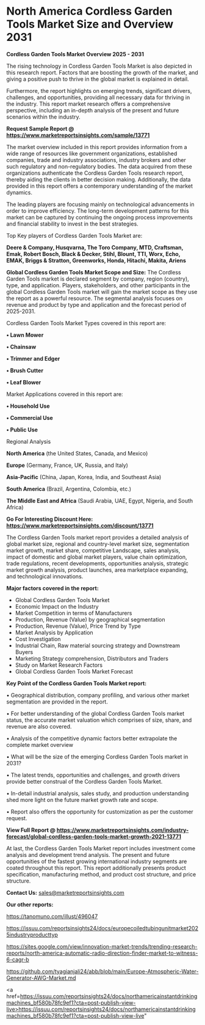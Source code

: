 # North America Cordless Garden Tools Market Size and Overview 2031

<Strong> Cordless Garden Tools Market Overview 2025 - 2031</strong>

The rising technology in Cordless Garden Tools Market is also depicted in this research report. Factors that are boosting the growth of the market, and giving a positive push to thrive in the global market is explained in detail.

Furthermore, the report highlights on emerging trends, significant drivers, challenges, and opportunities, providing all necessary data for thriving in the industry. This report market research offers a comprehensive perspective, including an in-depth analysis of the present and future scenarios within the industry.

<strong>Request Sample Report @ <a href=https://www.marketreportsinsights.com/sample/13771>https://www.marketreportsinsights.com/sample/13771</a></strong>

The market overview included in this report provides information from a wide range of resources like government organizations, established companies, trade and industry associations, industry brokers and other such regulatory and non-regulatory bodies. The data acquired from these organizations authenticate the Cordless Garden Tools research report, thereby aiding the clients in better decision making. Additionally, the data provided in this report offers a contemporary understanding of the market dynamics.

The leading players are focusing mainly on technological advancements in order to improve efficiency. The long-term development patterns for this market can be captured by continuing the ongoing process improvements and financial stability to invest in the best strategies.

Top Key players of Cordless Garden Tools Market are:

<strong>Deere & Company, Husqvarna, The Toro Company, MTD, Craftsman, Emak, Robert Bosch, Black & Decker, Stihl, Blount, TTI, Worx, Echo, EMAK, Briggs & Stratton, Greenworks, Honda, Hitachi, Makita, Ariens</strong>

<strong><b>Global Cordless Garden Tools Market Scope and Size:</b></strong>
The Cordless Garden Tools market is declared segment by company, region (country), type, and application. Players, stakeholders, and other participants in the global Cordless Garden Tools market will gain the market scope as they use the report as a powerful resource. The segmental analysis focuses on revenue and product by type and application and the forecast period of 2025-2031.

Cordless Garden Tools Market Types covered in this report are:

<strong>• Lawn Mower

• Chainsaw

• Trimmer and Edger

• Brush Cutter

• Leaf Blower</strong>

Market Applications covered in this report are:

<strong>• Household Use

• Commercial Use

• Public Use</strong> 

Regional Analysis

<strong>North America</strong> (the United States, Canada, and Mexico)

<strong>Europe</strong> (Germany, France, UK, Russia, and Italy)

<strong>Asia-Pacific</strong> (China, Japan, Korea, India, and Southeast Asia)

<strong>South America</strong> (Brazil, Argentina, Colombia, etc.)

<strong>The Middle East and Africa</strong> (Saudi Arabia, UAE, Egypt, Nigeria, and South Africa)

<strong>Go For Interesting Discount Here: <a href=https://www.marketreportsinsights.com/discount/13771>https://www.marketreportsinsights.com/discount/13771</a></strong>

The Cordless Garden Tools market report provides a detailed analysis of global market size, regional and country-level market size, segmentation market growth, market share, competitive Landscape, sales analysis, impact of domestic and global market players, value chain optimization, trade regulations, recent developments, opportunities analysis, strategic market growth analysis, product launches, area marketplace expanding, and technological innovations.

<strong><b>Major factors covered in the report:</b></strong>
<ul>
  <li>Global Cordless Garden Tools Market </li>
  <li>Economic Impact on the Industry</li>
  <li>Market Competition in terms of Manufacturers</li>
  <li>Production, Revenue (Value) by geographical segmentation</li>
  <li>Production, Revenue (Value), Price Trend by Type</li>
  <li>Market Analysis by Application</li>
  <li>Cost Investigation</li>
  <li>Industrial Chain, Raw material sourcing strategy and Downstream Buyers</li>
  <li>Marketing Strategy comprehension, Distributors and Traders</li>
  <li>Study on Market Research Factors</li>
  <li>Global Cordless Garden Tools Market Forecast</li>
</ul>

<strong><b>Key Point of the Cordless Garden Tools Market report:</b></strong>

• Geographical distribution, company profiling, and various other market segmentation are provided in the report.

• For better understanding of the global Cordless Garden Tools market status, the accurate market valuation which comprises of size, share, and revenue are also covered.

• Analysis of the competitive dynamic factors better extrapolate the complete market overview

• What will be the size of the emerging Cordless Garden Tools market in 2031?

• The latest trends, opportunities and challenges, and growth drivers provide better construal of the Cordless Garden Tools Market.

• In-detail industrial analysis, sales study, and production understanding shed more light on the future market growth rate and scope.

• Report also offers the opportunity for customization as per the customer request.

<strong><b>View Full Report @ <a href=https://www.marketreportsinsights.com/industry-forecast/global-cordless-garden-tools-market-growth-2021-13771>https://www.marketreportsinsights.com/industry-forecast/global-cordless-garden-tools-market-growth-2021-13771</a></b></strong>


At last, the Cordless Garden Tools Market report includes investment come analysis and development trend analysis. The present and future opportunities of the fastest growing international industry segments are coated throughout this report. This report additionally presents product specification, manufacturing method, and product cost structure, and price structure.

<strong>Contact Us:</strong>
sales@marketreportsinsights.com

<strong>Our other reports:</strong>

<a href=https://tanomuno.com/illust/496047>https://tanomuno.com/illust/496047</a>

<a href=https://issuu.com/reportsinsights24/docs/europecoiledtubingunitmarket2025industryproducttyp>https://issuu.com/reportsinsights24/docs/europecoiledtubingunitmarket2025industryproducttyp</a>

<a href=https://sites.google.com/view/innovation-market-trends/trending-research-reports/north-america-automatic-radio-direction-finder-market-to-witness-6-cagr-b>https://sites.google.com/view/innovation-market-trends/trending-research-reports/north-america-automatic-radio-direction-finder-market-to-witness-6-cagr-b</a>

<a href=https://github.com/tyagianjali24/abb/blob/main/Europe-Atmospheric-Water-Generator-AWG-Market.md>https://github.com/tyagianjali24/abb/blob/main/Europe-Atmospheric-Water-Generator-AWG-Market.md</a>

<a href=https://issuu.com/reportsinsights24/docs/northamericainstantdrinkingmachines_bf580b78fc9ef1?cta=post-publish-view-live>https://issuu.com/reportsinsights24/docs/northamericainstantdrinkingmachines_bf580b78fc9ef1?cta=post-publish-view-live</a>"
